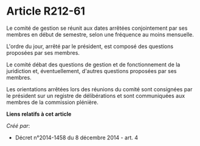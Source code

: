 # Article R212-61

Le comité de gestion se réunit aux dates arrêtées conjointement par ses membres en début de semestre, selon une fréquence au
moins mensuelle.

L'ordre du jour, arrêté par le président, est composé des questions proposées par ses membres.

Le comité débat des questions de gestion et de fonctionnement de la juridiction et, éventuellement, d'autres questions
proposées par ses membres.

Les orientations arrêtées lors des réunions du comité sont consignées par le président sur un registre de délibérations et
sont communiquées aux membres de la commission plénière.

**Liens relatifs à cet article**

_Créé par_:

  - Décret n°2014-1458 du 8 décembre 2014 - art. 4
